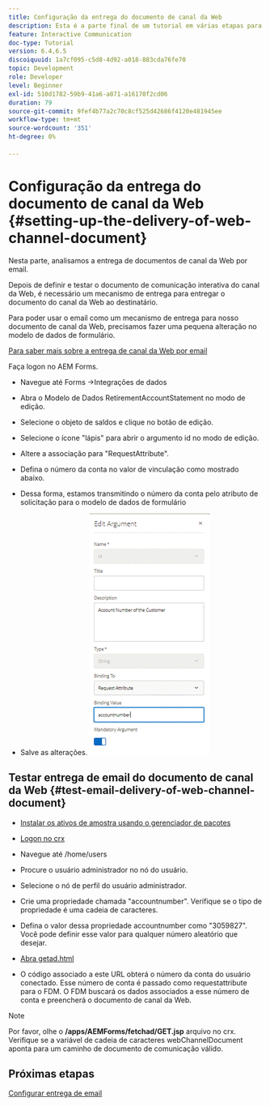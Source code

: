 ```yaml
---
title: Configuração da entrega do documento de canal da Web
description: Esta é a parte final de um tutorial em várias etapas para criar seu primeiro documento de comunicações interativas. Nesta parte, analisamos a entrega de documentos de canal da Web por email.
feature: Interactive Communication
doc-type: Tutorial
version: 6.4,6.5
discoiquuid: 1a7cf095-c5d8-4d92-a018-883cda76fe70
topic: Development
role: Developer
level: Beginner
exl-id: 510d1782-59b9-41a6-a071-a16170f2cd06
duration: 79
source-git-commit: 9fef4b77a2c70c8cf525d42686f4120e481945ee
workflow-type: tm+mt
source-wordcount: '351'
ht-degree: 0%

---
```


# Configuração da entrega do documento de canal da Web {#setting-up-the-delivery-of-web-channel-document}


Nesta parte, analisamos a entrega de documentos de canal da Web por email.

Depois de definir e testar o documento de comunicação interativa do canal da Web, é necessário um mecanismo de entrega para entregar o documento do canal da Web ao destinatário.

Para poder usar o email como um mecanismo de entrega para nosso documento de canal da Web, precisamos fazer uma pequena alteração no modelo de dados de formulário.

[Para saber mais sobre a entrega de canal da Web por email](/help/forms/interactive-communications/delivery-of-web-channel-document-tutorial-use.md)

Faça logon no AEM Forms.

* Navegue até Forms ->Integrações de dados

* Abra o Modelo de Dados RetirementAccountStatement no modo de edição.

* Selecione o objeto de saldos e clique no botão de edição.

* Selecione o ícone &quot;lápis&quot; para abrir o argumento id no modo de edição.

* Altere a associação para &quot;RequestAttribute&quot;.

* Defina o número da conta no valor de vinculação como mostrado abaixo.

* Dessa forma, estamos transmitindo o número da conta pelo atributo de solicitação para o modelo de dados de formulário

* Salve as alterações.
  ![fdm](assets/requestattribute.gif)

## Testar entrega de email do documento de canal da Web {#test-email-delivery-of-web-channel-document}

* [Instalar os ativos de amostra usando o gerenciador de pacotes](assets/webchanneldelivery.zip)
* [Logon no crx](http://localhost:4502/crx/de/index.jsp#)

* Navegue até /home/users

* Procure o usuário administrador no nó do usuário.

* Selecione o nó de perfil do usuário administrador.

* Crie uma propriedade chamada &quot;accountnumber&quot;. Verifique se o tipo de propriedade é uma cadeia de caracteres.

* Defina o valor dessa propriedade accountnumber como &quot;3059827&quot;. Você pode definir esse valor para qualquer número aleatório que desejar.

* [Abra getad.html](http://localhost:4502/content/getad.html)

* O código associado a este URL obterá o número da conta do usuário conectado. Esse número de conta é passado como requestattribute para o FDM. O FDM buscará os dados associados a esse número de conta e preencherá o documento de canal da Web.

>[!NOTE]
>
>Por favor, olhe o **/apps/AEMForms/fetchad/GET.jsp** arquivo no crx. Verifique se a variável de cadeia de caracteres webChannelDocument aponta para um caminho de documento de comunicação válido.

## Próximas etapas

[Configurar entrega de email](../interactive-communications/delivery-of-web-channel-document-tutorial-use.md)
